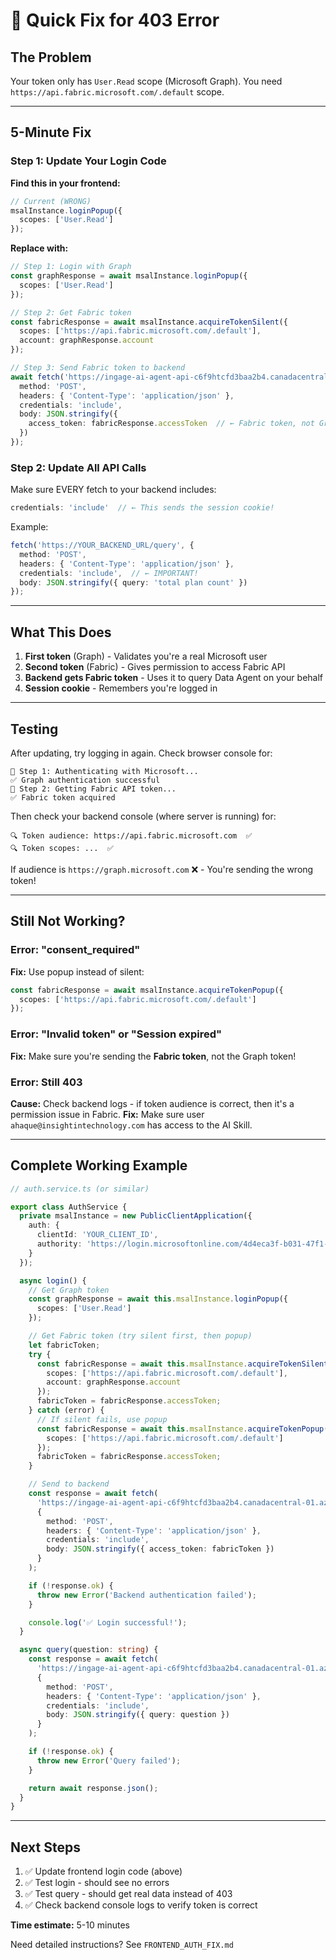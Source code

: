 # 🚀 Quick Fix for 403 Error

## The Problem
Your token only has `User.Read` scope (Microsoft Graph).
You need `https://api.fabric.microsoft.com/.default` scope.

---

## 5-Minute Fix

### Step 1: Update Your Login Code

**Find this in your frontend:**
```typescript
// Current (WRONG)
msalInstance.loginPopup({
  scopes: ['User.Read']
});
```

**Replace with:**
```typescript
// Step 1: Login with Graph
const graphResponse = await msalInstance.loginPopup({
  scopes: ['User.Read']
});

// Step 2: Get Fabric token
const fabricResponse = await msalInstance.acquireTokenSilent({
  scopes: ['https://api.fabric.microsoft.com/.default'],
  account: graphResponse.account
});

// Step 3: Send Fabric token to backend
await fetch('https://ingage-ai-agent-api-c6f9htcfd3baa2b4.canadacentral-01.azurewebsites.net/auth/client-login', {
  method: 'POST',
  headers: { 'Content-Type': 'application/json' },
  credentials: 'include',
  body: JSON.stringify({
    access_token: fabricResponse.accessToken  // ← Fabric token, not Graph token!
  })
});
```

### Step 2: Update All API Calls

Make sure EVERY fetch to your backend includes:
```typescript
credentials: 'include'  // ← This sends the session cookie!
```

Example:
```typescript
fetch('https://YOUR_BACKEND_URL/query', {
  method: 'POST',
  headers: { 'Content-Type': 'application/json' },
  credentials: 'include',  // ← IMPORTANT!
  body: JSON.stringify({ query: 'total plan count' })
});
```

---

## What This Does

1. **First token** (Graph) - Validates you're a real Microsoft user
2. **Second token** (Fabric) - Gives permission to access Fabric API
3. **Backend gets Fabric token** - Uses it to query Data Agent on your behalf
4. **Session cookie** - Remembers you're logged in

---

## Testing

After updating, try logging in again. Check browser console for:
```
🔐 Step 1: Authenticating with Microsoft...
✅ Graph authentication successful
🔐 Step 2: Getting Fabric API token...
✅ Fabric token acquired
```

Then check your backend console (where server is running) for:
```
🔍 Token audience: https://api.fabric.microsoft.com  ✅
🔍 Token scopes: ...  ✅
```

If audience is `https://graph.microsoft.com` ❌ - You're sending the wrong token!

---

## Still Not Working?

### Error: "consent_required"
**Fix:** Use popup instead of silent:
```typescript
const fabricResponse = await msalInstance.acquireTokenPopup({
  scopes: ['https://api.fabric.microsoft.com/.default']
});
```

### Error: "Invalid token" or "Session expired"
**Fix:** Make sure you're sending the **Fabric token**, not the Graph token!

### Error: Still 403
**Cause:** Check backend logs - if token audience is correct, then it's a permission issue in Fabric.
**Fix:** Make sure user `ahaque@insightintechnology.com` has access to the AI Skill.

---

## Complete Working Example

```typescript
// auth.service.ts (or similar)

export class AuthService {
  private msalInstance = new PublicClientApplication({
    auth: {
      clientId: 'YOUR_CLIENT_ID',
      authority: 'https://login.microsoftonline.com/4d4eca3f-b031-47f1-8932-59112bf47e6b'
    }
  });

  async login() {
    // Get Graph token
    const graphResponse = await this.msalInstance.loginPopup({
      scopes: ['User.Read']
    });

    // Get Fabric token (try silent first, then popup)
    let fabricToken;
    try {
      const fabricResponse = await this.msalInstance.acquireTokenSilent({
        scopes: ['https://api.fabric.microsoft.com/.default'],
        account: graphResponse.account
      });
      fabricToken = fabricResponse.accessToken;
    } catch (error) {
      // If silent fails, use popup
      const fabricResponse = await this.msalInstance.acquireTokenPopup({
        scopes: ['https://api.fabric.microsoft.com/.default']
      });
      fabricToken = fabricResponse.accessToken;
    }

    // Send to backend
    const response = await fetch(
      'https://ingage-ai-agent-api-c6f9htcfd3baa2b4.canadacentral-01.azurewebsites.net/auth/client-login',
      {
        method: 'POST',
        headers: { 'Content-Type': 'application/json' },
        credentials: 'include',
        body: JSON.stringify({ access_token: fabricToken })
      }
    );

    if (!response.ok) {
      throw new Error('Backend authentication failed');
    }

    console.log('✅ Login successful!');
  }

  async query(question: string) {
    const response = await fetch(
      'https://ingage-ai-agent-api-c6f9htcfd3baa2b4.canadacentral-01.azurewebsites.net/query',
      {
        method: 'POST',
        headers: { 'Content-Type': 'application/json' },
        credentials: 'include',
        body: JSON.stringify({ query: question })
      }
    );

    if (!response.ok) {
      throw new Error('Query failed');
    }

    return await response.json();
  }
}
```

---

## Next Steps

1. ✅ Update frontend login code (above)
2. ✅ Test login - should see no errors
3. ✅ Test query - should get real data instead of 403
4. ✅ Check backend console logs to verify token is correct

**Time estimate:** 5-10 minutes

Need detailed instructions? See `FRONTEND_AUTH_FIX.md`
